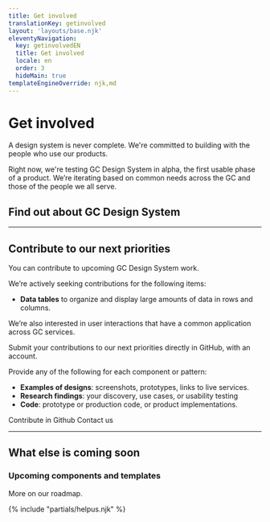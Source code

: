 ```yaml
---
title: Get involved
translationKey: getinvolved
layout: 'layouts/base.njk'
eleventyNavigation:
  key: getinvolvedEN
  title: Get involved
  locale: en
  order: 3
  hideMain: true
templateEngineOverride: njk,md
---
```


# Get involved

A design system is never complete. We're committed to building with the people who use our products.

Right now, we're testing GC Design System in alpha, the first usable phase of a product. We’re iterating based on common needs across the GC and those of the people we all serve.

## Find out about GC Design System

<gcds-grid columns="1fr" columns-tablet="1fr 1fr" columns-desktop="1fr 1fr 1fr">
  <gcds-card
    card-title="Subscribe to mailing list"
    href="{{ links.contactMailingList }}"
    description="Subscribe to our mailing list to get GC Design System updates, release communications, and special events."
  ></gcds-card>
  <gcds-card
    card-title="Attend a demo"
    href="{{ links.registerDemo }}"
    description="Get an intro to prototyping and developing web experiences using the design system, followed by a Q&A."
  ></gcds-card>
</gcds-grid>

<hr class="mt-600" />

## Contribute to our next priorities

You can contribute to upcoming GC Design System work.

We’re actively seeking contributions for the following items:

- **Data tables** to organize and display large amounts of data in rows and columns.

We’re also interested in user interactions that have a common application across GC services.

Submit your contributions to our next priorities directly in GitHub, with an <gcds-link href="{{ links.githubGetStarted }}" external>account</gcds-link>.

Provide any of the following for each component or pattern:

- **Examples of designs**: screenshots, prototypes, links to live services.
- **Research findings**: your discovery, use cases, or usability testing
- **Code**: prototype or production code, or product implementations.

<gcds-button button-role="secondary" type="link" href="{{ links.githubCompsPriority }}" external>Contribute in Github</gcds-button>
<gcds-button button-role="secondary" type="link" href="{{ links.contact }}" external>Contact us</gcds-button>

<hr class="mt-600" />

## What else is coming soon

### Upcoming components and templates

More on our <gcds-link href="{{ links.roadmap }}">roadmap</gcds-link>.

{% include "partials/helpus.njk" %}
